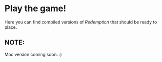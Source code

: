 # Play the game!
Here you can find compiled versions of *Redemption* that should be ready to place. 

## NOTE:
Mac version coming soon. :)
